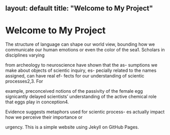 layout: default
title: "Welcome to My Project"
---

# Welcome to My Project
The structure of language can shape our world view,
bounding how we communicate our human emotions or 
even the color of the sea1. Scholars in disciplines varying

from archeology to neuroscience have shown that the as-
sumptions we make about objects of scientic inquiry, es-
pecially related to the names assigned, can have real ef-
fects for our understanding of scientic processes2,3. For

example, preconceived notions of the passivity of the
female egg signicantly delayed scientists’ understanding
of the active chemical role that eggs play in conception4.

Evidence suggests metaphors used for scientic process-
es actually impact how we perceive their importance or

urgency.
This is a simple website using Jekyll on GitHub Pages.
